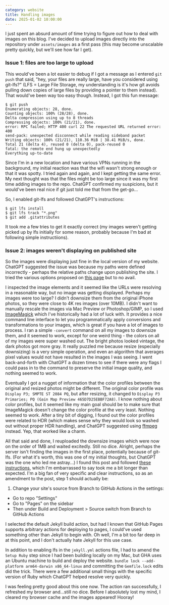```yaml
---
category: website
title: Handling images
date: 2025-01-02 10:00:00
---
```


I just spent an absurd amount of time trying to figure out how to deal with images on this blog. I've decided to upload images directly into the repository under `assets/images` as a first pass (this may become unscalable pretty quickly, but we'll see how far I get).

### Issue 1: files are too large to upload

This would've been a lot easier to debug if I got a message as I entered `git push` that said, "hey, your files are really large, have you considered using git-lfs?" (LFS = Large File Storage, my understanding is it's how git avoids pulling down copies of large files by providing a pointer to them instead). That would've been way too easy though. Instead, I got this fun message:

```
$ git push
Enumerating objects: 28, done.
Counting objects: 100% (28/28), done.
Delta compression using up to 8 threads
Compressing objects: 100% (21/21), done.
error: RPC failed; HTTP 400 curl 22 The requested URL returned error: 400
send-pack: unexpected disconnect while reading sideband packet
Writing objects: 100% (21/21), 110.36 MiB | 38.41 MiB/s, done.
Total 21 (delta 4), reused 0 (delta 0), pack-reused 0
fatal: the remote end hung up unexpectedly
Everything up-to-date
```

Since I'm in a new location and have various VPNs running in the background, my initial reaction was that the wifi wasn't strong enough or that it was spotty. I tried again and again, and I kept getting the same error. My next thought was that the files might be too large since it was my first time adding images to the repo. ChatGPT confirmed my suspicions, but it would've been real nice if git just told me that from the get-go...

So, I enabled git-lfs and followed ChatGPT's instructions:
```
$ git lfs install
$ git lfs track "*.png"
$ git add .gitattributes
```
It took me a few tries to get it exactly correct (my images weren't getting picked up by lfs initially for some reason, probably because I'm bad at following simple instructiions).

### Issue 2: images weren't displaying on published site

So the images were displaying just fine in the local version of my website. ChatGPT suggested the issue was because my paths were defined incorrectly - perhaps the relative paths change upon publishing the site. I tried the various options proposed on [this page](https://mademistakes.com/mastering-jekyll/site-url-baseurl/) but to no avail.

I inspected the image elements and it seemed like the URLs were resolving in a reasonable way, but no image was getting displayed. Perhaps my images were too large? I didn't downsize them from the original iPhone photos, so they were close to 4K res images (over 10MB). I didn't want to manually rescale the images via Mac Preview or Photoshop/GIMP, so I used [ImageMagick](https://imagemagick.org) which I've historically had a lot of luck with. It provides a nice command line interface to let you programmatically apply conversions and transformations to your images, which is great if you have a lot of images to process. I ran a simple `-convert` command on all my images to downsize them, and it seemed to work, except for one weird thing - the colors on all of my images were super washed out. The bright photos looked vintage, the dark photos got more gray. It really puzzled me because resize (especially downsizing) is a very simple operation, and even an algorithm that averages pixel values would not have resulted in the images I was seeing. I went back-and-forth with ChatGPT a dozen times to see if there were any flags I could pass in to the command to preserve the initial image quality, and nothing seemed to work.

Eventually I got a nugget of information that the color profiles between the original and resized photos might be different. The original color profile was `Display P3; SMPTE ST 2084 PQ`, but after resizing, it changed to `Display P3 Primaries; PQ (Gain Map Preview 465D7D25EBBF72A8)`. I know nothing about color profiles, but it seemed like my main goal should be to make sure that ImageMagick doesn't change the color profile at the very least. Nothing seemed to work. After a tiny bit of digging, I found out the color profiles were related to HDR (which makes sense why they would look so washed out without proper HDR handling), and ChatGPT suggested using [ffmpeg](https://www.ffmpeg.org/) instead. Yep, that worked like a charm.

All that said and done, I reuploaded the downsize images which were now on the order of 1MB and waited excitedly. Still no dice. Alright, perhaps the server isn't finding the images in the first place, potentially because of git-lfs. (For what it's worth, this was one of my initial thoughts, but ChatGPT was the one who led me astray...) I found this post and followed [these instructions](https://github.com/orgs/community/discussions/50337#discussioncomment-5349819), which I'm embarrassed to say took me a bit longer than expected. I'm a big fan of very specific and clear instructions, so as an amendment to the post, step 1 should actually be:

1. Change your site's source from Branch to GitHub Actions in the settings:
  - Go to repo "Settings"
  - Go to "Pages" on the sidebar
  - Then under Build and Deployment > Source switch from Branch to GitHub Actions

I selected the default Jekyll build action, but had I known that GitHub Pages supports arbitrary actions for deploying to pages, I could've used something other than Jekyll to begin with. Oh well, I'm a bit too far deep in at this point, and I don't actually hate Jekyll for this use case.

In addition to enabling lfs in the `jekyll.yml` actions file, I had to amend the `Setup Ruby` step since I had been building locally on my Mac, but GHA uses an Ubuntu machine to build and deploy the website. `bundle lock --add-platform arm64-darwin x86_64-linux` and committing the `Gemfile.lock` edits did the trick. There were a few additional small things with the specific version of Ruby which ChatGPT helped resolve very quickly.

I was feeling pretty good about this one now. The action ran successfully, I refreshed my browser and...still no dice. Before I absolutely lost my mind, I cleared my browser cache and the images appeared! Hooray!